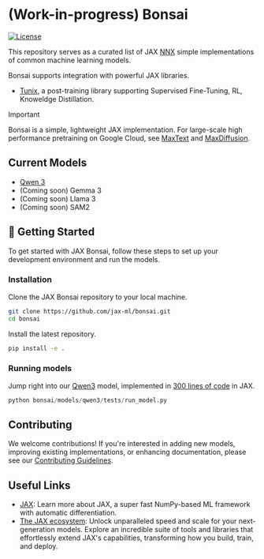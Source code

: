 #  (Work-in-progress) Bonsai

[![License](https://img.shields.io/badge/License-Apache%202.0-blue.svg)](LICENSE)

This repository serves as a curated list of JAX [NNX](https://flax.readthedocs.io/en/v0.8.3/experimental/nnx/index.html) simple implementations of common machine learning models.


Bonsai supports integration with powerful JAX libraries.
* [Tunix](https://github.com/google/tunix/tree/main), a post-training library supporting Supervised Fine-Tuning, RL, Knoweldge Distillation.

> [!IMPORTANT]
> Bonsai is a simple, lightweight JAX implementation. For large-scale high performance pretraining on Google Cloud, see [MaxText](https://github.com/AI-Hypercomputer/maxtext) and [MaxDiffusion](https://github.com/AI-Hypercomputer/maxdiffusion).


## Current Models

* [Qwen 3](bonsai/models/qwen3)
* (Coming soon) Gemma 3
* (Coming soon) Llama 3
* (Coming soon) SAM2

## 🏁 Getting Started

To get started with JAX Bonsai, follow these steps to set up your development environment and run the models.

### Installation

Clone the JAX Bonsai repository to your local machine.

```bash
git clone https://github.com/jax-ml/bonsai.git
cd bonsai
```

Install the latest repository.
```bash
pip install -e .
```

### Running models

Jump right into our [Qwen3](bonsai/models/qwen3) model, implemented in [300 lines of code](bonsai/models/qwen3/modeling.py) in JAX.

```python
python bonsai/models/qwen3/tests/run_model.py
```


## Contributing

We welcome contributions!
If you're interested in adding new models, improving existing implementations, or enhancing documentation, please see our [Contributing Guidelines](CONTRIBUTING.md).

## Useful Links
* [JAX](https://docs.jax.dev/en/latest/quickstart.html): Learn more about JAX, a super fast NumPy-based ML framework with automatic differentiation.
* [The JAX ecosystem](https://docs.jaxstack.ai/en/latest/getting_started.html): Unlock unparalleled speed and scale for your next-generation models. Explore an incredible suite of tools and libraries that effortlessly extend JAX's capabilities, transforming how you build, train, and deploy.
